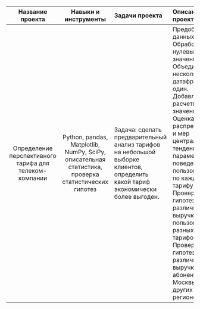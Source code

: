 | Название проекта | Навыки и инструменты | Задачи проекта | Описание проекта |
| :--------------------: | :---------------------: | :--------------------------- | :--------------------------- |
| Определение перспективного тарифа для телеком-компании | Python, pandas, Matplotlib, NumPy, SciPy, описательная статистика, проверка статистических гипотез | Задача: сделать предварительный анализ тарифов на небольшой выборке клиентов, определить какой тариф экономически более выгоден. | Предобработка данных. Обработка нулевых значений. Объединение нескольких датафреймов в один. Добавление расчетных значений. Оценка распределения  и мер центральной тенденции для параметров поведения пользователей по каждому тарифу. Проверка гипотез о различии выручки с пользователей разных тарифов. Проверка гипотезы о различии выручки с абонентов Москвы и других регионов. |
